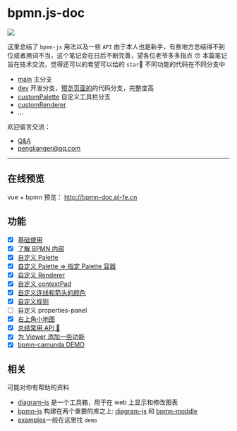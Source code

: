# bpmn.js-doc

[![](https://img.shields.io/badge/Bpmn.js-^7.3.1-33aadd?style=flat-square)](https://www.bt.cn/)

这里总结了 `bpmn-js` 用法以及一些 `API`
由于本人也是新手，有些地方总结得不到位或者用词不当，这个笔记会在日后不断完善，望各位老爷多多指点 😚
本篇笔记旨在技术交流，觉得还可以的希望可以给的 `star`🤝
不同功能的代码在不同分支中

- [main](https://github.com/PL-FE/bpmn-doc/tree/main) 主分支
- [dev](https://github.com/PL-FE/bpmn-doc/tree/dev) 开发分支，<a href="http://bpmn-doc.pengliang.online">预览页面的</a>的代码分支，完整度高
- [customPalette](https://github.com/PL-FE/bpmn-doc/tree/customPalette) 自定义工具栏分支
- [customRenderer](https://github.com/PL-FE/bpmn-doc/tree/customRenderer)
- ...

欢迎留言交流：

- [Q&A](https://github.com/PL-FE/bpmn-doc/discussions/categories/q-a)
- penglianger@qq.com

---

## 在线预览

vue + bpmn 预览： <a href="http://bpmn-doc.pl-fe.cn">http://bpmn-doc.pl-fe.cn</a>

## 功能

- [x] <a href="./doc/baseBpmn.md">基础使用</a>
- [x] <a href="./doc/quickIntroduction.md">了解 BPMN 内部</a>
- [x] <a href="./doc/customPalette.md">自定义 Palette</a>
- [x] <a href="./doc/customPaletteContainer.md">自定义 Palette => 指定 Palette 容器</a>
- [x] <a href="./doc/customRenderer.md">自定义 Renderer</a>
- [x] <a href="./doc/customContextPad.md">自定义 contextPad</a>
- [x] <a href="./doc/customConnectionColor.md">自定义连线和箭头的颜色</a>
- [x] <a href="./doc/customRules.md">自定义规则</a>
- [ ] 自定义 properties-panel
- [x] <a href="./doc/customMiniMap.md">右上角小地图</a>
- [x] <a href="./doc/bpmnApi.md">总结常用 API 🚩</a>
- [x] <a href="./doc/addFeatures.md">为 Viewer 添加一些功能</a>
- [x] <a href="https://github.com/PL-FE/bpmn-camunda">bpmn-camunda DEMO</a>

## 相关

可能对你有帮助的资料

- [diagram-js](https://github.com/bpmn-io/diagram-js) 是一个工具箱，用于在 web 上显示和修改图表
- [bpmn-js](https://github.com/bpmn-io/bpmn-js) 构建在两个重要的库之上: [diagram-js](https://github.com/bpmn-io/diagram-js) 和 [bpmn-moddle](https://github.com/bpmn-io/bpmn-moddle)
- [examples](https://github.com/bpmn-io/bpmn-js-examples)一般在这里找 `demo`
